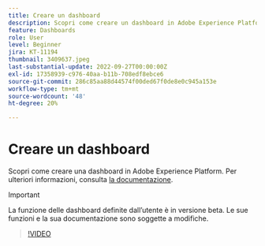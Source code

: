 ```yaml
---
title: Creare un dashboard
description: Scopri come creare un dashboard in Adobe Experience Platform.
feature: Dashboards
role: User
level: Beginner
jira: KT-11194
thumbnail: 3409637.jpeg
last-substantial-update: 2022-09-27T00:00:00Z
exl-id: 17358939-c976-40aa-b11b-708edf8ebce6
source-git-commit: 286c85aa88d44574f00ded67f0de8e0c945a153e
workflow-type: tm+mt
source-wordcount: '48'
ht-degree: 20%

---
```


# Creare un dashboard

Scopri come creare una dashboard in Adobe Experience Platform. Per ulteriori informazioni, consulta [la documentazione](https://experienceleague.adobe.com/docs/experience-platform/dashboards/user-defined-dashboards.html).

>[!IMPORTANT]
>
>La funzione delle dashboard definite dall’utente è in versione beta. Le sue funzioni e la sua documentazione sono soggette a modifiche.

>[!VIDEO](https://video.tv.adobe.com/v/3409637/?learn=on&enablevpops)
